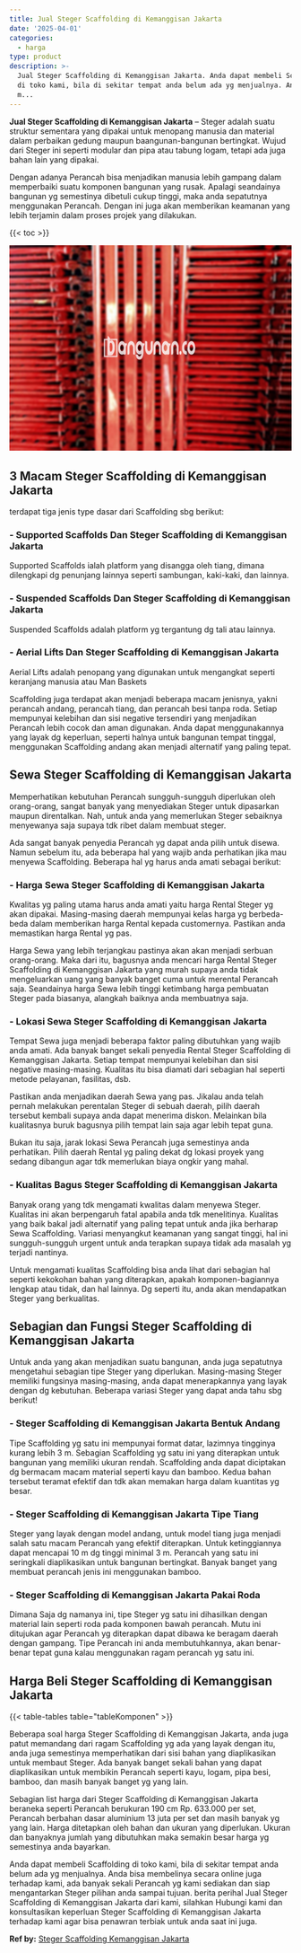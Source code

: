```yaml
---
title: Jual Steger Scaffolding di Kemanggisan Jakarta
date: '2025-04-01'
categories:
  - harga
type: product
description: >-
  Jual Steger Scaffolding di Kemanggisan Jakarta. Anda dapat membeli Scaffolding
  di toko kami, bila di sekitar tempat anda belum ada yg menjualnya. Anda bisa
  m...
---
```


**Jual Steger Scaffolding di Kemanggisan Jakarta** – Steger adalah suatu struktur sementara yang dipakai untuk menopang manusia dan material dalam perbaikan gedung maupun baangunan-bangunan bertingkat. Wujud dari Steger ini seperti modular dan pipa atau tabung logam, tetapi ada juga bahan lain yang dipakai.

Dengan adanya Perancah bisa menjadikan manusia lebih gampang dalam memperbaiki suatu komponen bangunan yang rusak. Apalagi seandainya bangunan yg semestinya dibetuli cukup tinggi, maka anda sepatutnya menggunakan Perancah. Dengan ini juga akan memberikan keamanan yang lebih terjamin dalam proses projek yang dilakukan.

{{< toc >}}

![Jual Steger Scaffolding di Kemanggisan Jakarta](/images/sewa-scaffolding-steger-03.png)

## 3 Macam Steger Scaffolding di Kemanggisan Jakarta

terdapat tiga jenis type dasar dari Scaffolding sbg berikut:

### \- Supported Scaffolds Dan Steger Scaffolding di Kemanggisan Jakarta

Supported Scaffolds ialah platform yang disangga oleh tiang, dimana dilengkapi dg penunjang lainnya seperti sambungan, kaki-kaki, dan lainnya.

### \- Suspended Scaffolds Dan Steger Scaffolding di Kemanggisan Jakarta

Suspended Scaffolds adalah platform yg tergantung dg tali atau lainnya.

### \- Aerial Lifts Dan Steger Scaffolding di Kemanggisan Jakarta

Aerial Lifts adalah penopang yang digunakan untuk mengangkat seperti keranjang manusia atau Man Baskets

Scaffolding juga terdapat akan menjadi beberapa macam jenisnya, yakni perancah andang, perancah tiang, dan perancah besi tanpa roda. Setiap mempunyai kelebihan dan sisi negative tersendiri yang menjadikan Perancah lebih cocok dan aman digunakan. Anda dapat menggunakannya yang layak dg keperluan, seperti halnya untuk bangunan tempat tinggal, menggunakan Scaffolding andang akan menjadi alternatif yang paling tepat.

## Sewa Steger Scaffolding di Kemanggisan Jakarta

Memperhatikan kebutuhan Perancah sungguh-sungguh diperlukan oleh orang-orang, sangat banyak yang menyediakan Steger untuk dipasarkan maupun direntalkan. Nah, untuk anda yang memerlukan Steger sebaiknya menyewanya saja supaya tdk ribet dalam membuat steger.

Ada sangat banyak penyedia Perancah yg dapat anda pilih untuk disewa. Namun sebelum itu, ada beberapa hal yang wajib anda perhatikan jika mau menyewa Scaffolding. Beberapa hal yg harus anda amati sebagai berikut:

### \- Harga Sewa Steger Scaffolding di Kemanggisan Jakarta

Kwalitas yg paling utama harus anda amati yaitu harga Rental Steger yg akan dipakai. Masing-masing daerah mempunyai kelas harga yg berbeda-beda dalam memberikan harga Rental kepada customernya. Pastikan anda memastikan harga Rental yg pas.

Harga Sewa yang lebih terjangkau pastinya akan akan menjadi serbuan orang-orang. Maka dari itu, bagusnya anda mencari harga Rental Steger Scaffolding di Kemanggisan Jakarta yang murah supaya anda tidak mengeluarkan uang yang banyak banget cuma untuk merental Perancah saja. Seandainya harga Sewa lebih tinggi ketimbang harga pembuatan Steger pada biasanya, alangkah baiknya anda membuatnya saja.

### \- Lokasi Sewa Steger Scaffolding di Kemanggisan Jakarta

Tempat Sewa juga menjadi beberapa faktor paling dibutuhkan yang wajib anda amati. Ada banyak banget sekali penyedia Rental Steger Scaffolding di Kemanggisan Jakarta. Setiap tempat mempunyai kelebihan dan sisi negative masing-masing. Kualitas itu bisa diamati dari sebagian hal seperti metode pelayanan, fasilitas, dsb.

Pastikan anda menjadikan daerah Sewa yang pas. Jikalau anda telah pernah melakukan perentalan Steger di sebuah daerah, pilih daerah tersebut kembali supaya anda dapat menerima diskon. Melainkan bila kualitasnya buruk bagusnya pilih tempat lain saja agar lebih tepat guna.

Bukan itu saja, jarak lokasi Sewa Perancah juga semestinya anda perhatikan. Pilih daerah Rental yg paling dekat dg lokasi proyek yang sedang dibangun agar tdk memerlukan biaya ongkir yang mahal.

### \- Kualitas Bagus Steger Scaffolding di Kemanggisan Jakarta

Banyak orang yang tdk mengamati kwalitas dalam menyewa Steger. Kualitas ini akan berpengaruh fatal apabila anda tdk menelitinya. Kualitas yang baik bakal jadi alternatif yang paling tepat untuk anda jika berharap Sewa Scaffolding. Variasi menyangkut keamanan yang sangat tinggi, hal ini sungguh-sungguh urgent untuk anda terapkan supaya tidak ada masalah yg terjadi nantinya.

Untuk mengamati kualitas Scaffolding bisa anda lihat dari sebagian hal seperti kekokohan bahan yang diterapkan, apakah komponen-bagiannya lengkap atau tidak, dan hal lainnya. Dg seperti itu, anda akan mendapatkan Steger yang berkualitas.

## Sebagian dan Fungsi Steger Scaffolding di Kemanggisan Jakarta

Untuk anda yang akan menjadikan suatu bangunan, anda juga sepatutnya mengetahui sebagian tipe Steger yang diperlukan. Masing-masing Steger memiliki fungsinya masing-masing, anda dapat menerapkannya yang layak dengan dg kebutuhan. Beberapa variasi Steger yang dapat anda tahu sbg berikut!

### \- Steger Scaffolding di Kemanggisan Jakarta Bentuk Andang

Tipe Scaffolding yg satu ini mempunyai format datar, lazimnya tingginya kurang lebih 3 m. Sebagian Scaffolding yg satu ini yang diterapkan untuk bangunan yang memiliki ukuran rendah. Scaffolding anda dapat diciptakan dg bermacam macam material seperti kayu dan bamboo. Kedua bahan tersebut teramat efektif dan tdk akan memakan harga dalam kuantitas yg besar.

### \- Steger Scaffolding di Kemanggisan Jakarta Tipe Tiang

Steger yang layak dengan model andang, untuk model tiang juga menjadi salah satu macam Perancah yang efektif diterapkan. Untuk ketinggiannya dapat mencapai 10 m dg tinggi minimal 3 m. Perancah yang satu ini seringkali diaplikasikan untuk bangunan bertingkat. Banyak banget yang membuat perancah jenis ini menggunakan bamboo.

### \- Steger Scaffolding di Kemanggisan Jakarta Pakai Roda

Dimana Saja dg namanya ini, tipe Steger yg satu ini dihasilkan dengan material lain seperti roda pada komponen bawah perancah. Mutu ini ditujukan agar Perancah yg diterapkan dapat dibawa ke beragam daerah dengan gampang. Tipe Perancah ini anda membutuhkannya, akan benar-benar tepat guna kalau menggunakan ragam perancah yg satu ini.

## Harga Beli Steger Scaffolding di Kemanggisan Jakarta

{{< table-tables table="tableKomponen" >}}

Beberapa soal harga Steger Scaffolding di Kemanggisan Jakarta, anda juga patut memandang dari ragam Scaffolding yg ada yang layak dengan itu, anda juga semestinya memperhatikan dari sisi bahan yang diaplikasikan untuk membaut Steger. Ada banyak banget sekali bahan yang dapat diaplikasikan untuk membikin Perancah seperti kayu, logam, pipa besi, bamboo, dan masih banyak banget yg yang lain.

Sebagian list harga dari Steger Scaffolding di Kemanggisan Jakarta beraneka seperti Perancah berukuran 190 cm Rp. 633.000 per set, Perancah berbahan dasar aluminium 13 juta per set dan masih banyak yg yang lain. Harga ditetapkan oleh bahan dan ukuran yang diperlukan. Ukuran dan banyaknya jumlah yang dibutuhkan maka semakin besar harga yg semestinya anda bayarkan.

Anda dapat membeli Scaffolding di toko kami, bila di sekitar tempat anda belum ada yg menjualnya. Anda bisa membelinya secara online juga terhadap kami, ada banyak sekali Perancah yg kami sediakan dan siap mengantarkan Steger pilihan anda sampai tujuan. berita perihal Jual Steger Scaffolding di Kemanggisan Jakarta dari kami, silahkan Hubungi kami dan konsultasikan keperluan Steger Scaffolding di Kemanggisan Jakarta terhadap kami agar bisa penawran terbiak untuk anda saat ini juga.

**Ref by:** [Steger Scaffolding Kemanggisan Jakarta](https://id.wikipedia.org/wiki/Steger)
